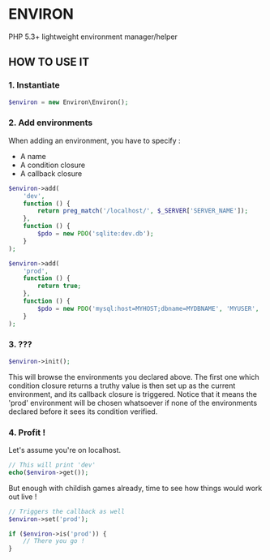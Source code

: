 # ENVIRON

PHP 5.3+ lightweight environment manager/helper

## HOW TO USE IT

### 1. Instantiate

```php
$environ = new Environ\Environ();
```

### 2. Add environments

When adding an environment, you have to specify :

- A name
- A condition closure
- A callback closure

```php
$environ->add(
    'dev',
    function () {
        return preg_match('/localhost/', $_SERVER['SERVER_NAME']);
    },
    function () {
        $pdo = new PDO('sqlite:dev.db');
    }
);

$environ->add(
    'prod',
    function () {
        return true;
    },
    function () {
        $pdo = new PDO('mysql:host=MYHOST;dbname=MYDBNAME', 'MYUSER', 'MYPASSWORD');
    }
);
```

### 3. ???

```php
$environ->init();
```

This will browse the environments you declared above. The first one which condition closure returns a truthy value is then set up as the current environment, and its callback closure is triggered.
Notice that it means the 'prod' environment will be chosen whatsoever if none of the environments declared before it sees its condition verified.

### 4. Profit !

Let's assume you're on localhost.

```php
// This will print 'dev'
echo($environ->get());
```

But enough with childish games already, time to see how things would work out live !

```php
// Triggers the callback as well
$environ->set('prod');

if ($environ->is('prod')) {
    // There you go !
}
```
